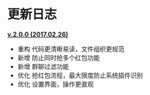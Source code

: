 # 更新日志

**[v.2.0.0 (2017.02.26)](https://github.com/buginux/WeChatRedEnvelop/releases/tag/2.0.0)**

- 重构 代码更清晰易读，文件组织更规范
- 新增 防止同时抢多个红包功能
- 新增 群聊过滤功能
- 优化 抢红包流程，最大限度防止系统插件识别
- 优化 设置界面，操作更直观
